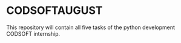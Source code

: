 # CODSOFTAUGUST

This repository will contain all five tasks of the python development CODSOFT internship.
